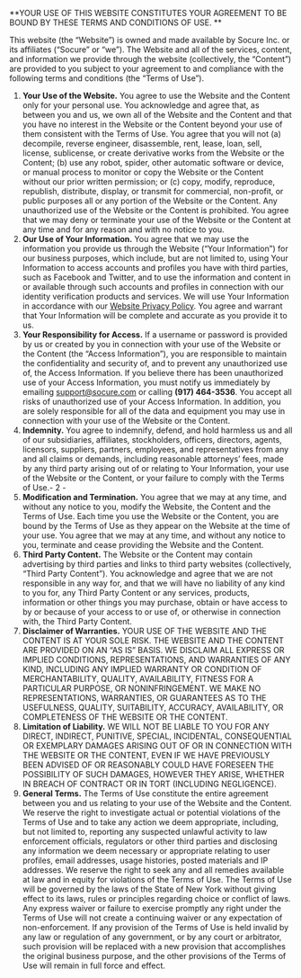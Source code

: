 **YOUR USE OF THIS WEBSITE CONSTITUTES YOUR AGREEMENT TO BE BOUND BY THESE TERMS AND CONDITIONS OF USE. **

This website (the “Website”) is owned and made available by Socure Inc. or its affiliates (“Socure” or “we”). The Website and all of the services, content, and information we provide through the website (collectively, the “Content”) are provided to you subject to your agreement to and compliance with the following terms and conditions (the “Terms of Use”).

1. **Your Use of the Website.** You agree to use the Website and the Content only for your personal use. You acknowledge and agree that, as between you and us, we own all of the Website and the Content and that you have no interest in the Website or the Content beyond your use of them consistent with the Terms of Use. You agree that you will not (a) decompile, reverse engineer, disassemble, rent, lease, loan, sell, license, sublicense, or create derivative works from the Website or the Content; (b) use any robot, spider, other automatic software or device, or manual process to monitor or copy the Website or the Content without our prior written permission; or (c) copy, modify, reproduce, republish, distribute, display, or transmit for commercial, non-profit, or public purposes all or any portion of the Website or the Content. Any unauthorized use of the Website or the Content is prohibited. You agree that we may deny or terminate your use of the Website or the Content at any time and for any reason and with no notice to you.
2. **Our Use of Your Information.** You agree that we may use the information you provide us through the Website (“Your Information”) for our business purposes, which include, but are not limited to, using Your Information to access accounts and profiles you have with third parties, such as Facebook and Twitter, and to use the information and content in or available through such accounts and profiles in connection with our identity verification products and services. We will use Your Information in accordance with our [Website Privacy Policy](privacy.html). You agree and warrant that Your Information will be complete 
and accurate as you provide it to us.
3. **Your Responsibility for Access.** If a username or password is provided by us or created by you in connection with your use of the Website or the Content (the “Access Information”), you are responsible to maintain the confidentiality and security of, and to prevent any unauthorized use of, the Access Information. If you believe there has been unauthorized use of your Access Information, you must notify us immediately by emailing [support@socure.com](mailto:support@socure.com) or calling **(917) 464-3536**. You accept all risks of unauthorized use of your Access Information. In addition, you are solely responsible for all of the data and equipment you may use in connection with your use of the Website or the Content.
4. **Indemnity.** You agree to indemnify, defend, and hold harmless us and all of our subsidiaries, affiliates, stockholders, officers, directors, agents, licensors, suppliers, partners, employees, and representatives from any and all claims or demands, including reasonable attorneys’ fees, made by any third party arising out of or relating to Your Information, your use of the Website or the Content, or your failure to comply with the Terms of Use.- 2 -
5. **Modification and Termination.** You agree that we may at any time, and without any notice to you, modify the Website, the Content and the Terms of Use. Each time you use the Website or the Content, you are bound by the Terms of Use as they appear on the Website at the time of your use. You agree that we may at any time, and without any notice to you, terminate and cease providing the Website and the Content.
6. **Third Party Content.** The Website or the Content may contain advertising by third parties and links to third party websites (collectively, “Third Party Content”). You acknowledge and agree that we are not responsible in any way for, and that we will have no liability of any kind to you for, any Third Party Content or any services, products, information or other things you may purchase, obtain or have access to by or because of your access to or use of, or otherwise in connection with, the Third Party Content.
7. **Disclaimer of Warranties.** YOUR USE OF THE WEBSITE AND THE CONTENT IS AT YOUR SOLE RISK. THE WEBSITE AND THE CONTENT ARE PROVIDED ON AN “AS IS” BASIS. WE DISCLAIM ALL EXPRESS OR IMPLIED CONDITIONS, REPRESENTATIONS, AND WARRANTIES OF ANY KIND, INCLUDING ANY IMPLIED WARRANTY OR CONDITION OF MERCHANTABILITY, QUALITY, AVAILABILITY, FITNESS FOR A PARTICULAR PURPOSE, OR NONINFRINGEMENT. WE MAKE NO REPRESENTATIONS, WARRANTIES, OR GUARANTEES AS TO THE USEFULNESS, QUALITY, SUITABILITY, ACCURACY, AVAILABILITY, OR COMPLETENESS OF THE WEBSITE OR THE CONTENT.
8. **Limitation of Liability.** WE WILL NOT BE LIABLE TO YOU FOR ANY DIRECT, INDIRECT, PUNITIVE, SPECIAL, INCIDENTAL, CONSEQUENTIAL OR EXEMPLARY DAMAGES ARISING OUT OF OR IN CONNECTION WITH THE WEBSITE OR THE CONTENT, EVEN IF WE HAVE PREVIOUSLY BEEN ADVISED OF OR REASONABLY COULD HAVE FORESEEN THE POSSIBILITY OF SUCH DAMAGES, HOWEVER THEY ARISE, WHETHER IN BREACH OF CONTRACT OR IN TORT (INCLUDING NEGLIGENCE). 
9. **General Terms.** The Terms of Use constitute the entire agreement between you and us relating to your use of the Website and the Content. We reserve the right to investigate actual or potential violations of the Terms of Use and to take any action we deem appropriate, including, but not limited to, reporting any suspected unlawful activity to law enforcement officials, regulators or other third parties and disclosing any information we deem necessary or appropriate relating to user profiles, email addresses, usage histories, posted materials and IP addresses. We reserve the right to seek any and all remedies available at law and in equity for violations of the Terms of Use. The Terms of Use will be governed by the laws of the State of New York without giving effect to its laws, rules or principles regarding choice or conflict of laws. Any express waiver or failure to exercise promptly any right under the Terms of Use will not create a continuing waiver or any expectation of non-enforcement. If any provision of the Terms of Use is held invalid by any law or regulation of any government, or by any court or arbitrator, such provision will be replaced with a new provision that accomplishes the original business purpose, and the other provisions of the Terms of Use will remain in full force and effect.